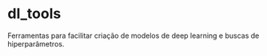 # dl_tools
Ferramentas para facilitar criação de modelos de deep learning e buscas de hiperparâmetros.
